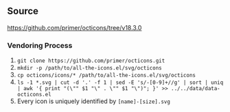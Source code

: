 ## Source

https://github.com/primer/octicons/tree/v18.3.0

### Vendoring Process

1. `git clone https://github.com/primer/octicons.git`
2. `mkdir -p /path/to/all-the-icons.el/svg/octicons`
3. `cp octicons/icons/* /path/to/all-the-icons.el/svg/octicons`
4. `ls -1 *.svg | cut -d '.' -f 1 | sed -E 's/-[0-9]+//g' | sort | uniq | awk '{ print "(\"" $1 "\" . \"" $1 "\")"; }' >> ../../data/data-octicons.el `
5. Every icon is uniquely identified by `[name]-[size].svg`

